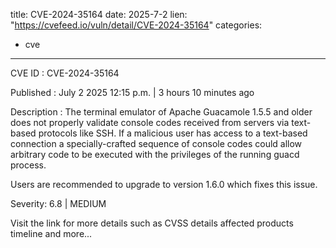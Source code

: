  
title: CVE-2024-35164
date: 2025-7-2
lien: "https://cvefeed.io/vuln/detail/CVE-2024-35164"
categories:
  - cve
---

CVE ID : CVE-2024-35164

Published :  July 2
2025
12:15 p.m. | 3 hours
10 minutes ago

Description : The terminal emulator of Apache Guacamole 1.5.5 and older does not properly validate console codes received from servers via text-based protocols like SSH. If a malicious user has access to a text-based connection
a specially-crafted sequence of console codes could allow arbitrary code to be executed
with the privileges of the running guacd process.




Users are recommended to upgrade to version 1.6.0
which fixes this issue.

Severity: 6.8 | MEDIUM

Visit the link for more details
such as CVSS details
affected products
timeline
and more...
